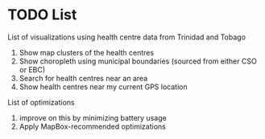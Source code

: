 # TODO List

List of visualizations using health centre data from Trinidad and Tobago

1. Show map clusters of the health centres
1. Show choropleth using municipal boundaries (sourced from either CSO or EBC)
1. Search for health centres near an area
1. Show health centres near my current GPS location

List of optimizations

1. improve on this by minimizing battery usage
1. Apply MapBox-recommended optimizations
